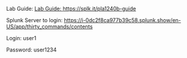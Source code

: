 Lab Guide: <a href="Lab Guide: https://splk.it/pla1240b-guide">Lab Guide: https://splk.it/pla1240b-guide</a>

Splunk Server to login: <a href="https://i-0dc2f8ca977b39c58.splunk.show/en-US/app/thirty_commands/contents">https://i-0dc2f8ca977b39c58.splunk.show/en-US/app/thirty_commands/contents</a>

Login: user1

Password: user1234

